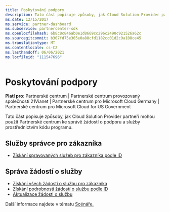 ```yaml
---
title: Poskytování podpory
description: Tato část popisuje způsoby, jak Cloud Solution Provider partneři mohou využít Partnerské centrum ke správě žádostí o podporu a služby prostřednictvím kódu programu.
ms.date: 12/15/2017
ms.service: partner-dashboard
ms.subservice: partnercenter-sdk
ms.openlocfilehash: 6b8c8c846ab0e1d8669cc296c2490c921526a62c
ms.sourcegitcommit: b307fd75e305e0a88cfd1182cc01d2c9a108ce45
ms.translationtype: MT
ms.contentlocale: cs-CZ
ms.lasthandoff: 06/06/2021
ms.locfileid: "111547696"
---
```

# <a name="provide-support"></a>Poskytování podpory

**Platí pro**: Partnerské centrum | Partnerské centrum provozovaný společností 21Vianet | Partnerské centrum pro Microsoft Cloud Germany | Partnerské centrum pro Microsoft Cloud for US Government

Tato část popisuje způsoby, jak Cloud Solution Provider partneři mohou použít Partnerské centrum ke správě žádostí o podporu a služby prostřednictvím kódu programu.

## <a name="admin-services-for-a-customer"></a>Služby správce pro zákazníka

- [Získání spravovaných služeb pro zákazníka podle ID](get-the-managed-services-for-a-customer-by-id.md)

## <a name="manage-service-requests"></a>Správa žádostí o služby

- [Získání všech žádostí o službu pro zákazníka](get-all-service-requests-for-a-customer.md)
- [Získání podrobností žádostí o službu podle ID](get-service-request-details-by-id.md)
- [Aktualizace žádosti o službu](update-a-service-request.md)

Další informace najdete v tématu [Scénáře.](scenarios.md)
